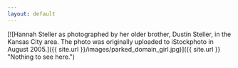 ```yaml
---
layout: default
---
```


[![Hannah Steller as photographed by her older brother, Dustin Steller, in the Kansas City area. The photo was originally uploaded to iStockphoto in August 2005.]({{ site.url }}/images/parked_domain_girl.jpg)]({{ site.url }} "Nothing to see here.")
